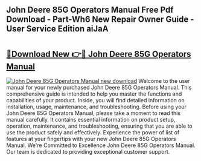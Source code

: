 ## John Deere 85G Operators Manual Free Pdf Download - Part-Wh6 New Repair Owner Guide - User Service Edition aiJaA

# <h2><a href="http://bc91313.oget.top/?id=John+Deere+85G+Operators+Manual">🔗Download New 👉🔴 John Deere 85G Operators Manual</a></h2>

[![John Deere 85G Operators Manual new download](https://i.imgur.com/5g1atiW.png)](http://bc91313.oget.top/?id=John+Deere+85G+Operators+Manual)
Welcome to the user manual for your newly purchased John Deere 85G Operators Manual. This comprehensive guide is intended to help you master the functions and capabilities of your product. Inside, you will find detailed information on installation, usage, maintenance, and troubleshooting. Before using your John Deere 85G Operators Manual, please take a moment to read this manual carefully. It contains essential information on product setup, operation, maintenance, and troubleshooting, ensuring that you are able to use the product safely and effectively. Experience the power of list of features at your fingertips with your new John Deere 85G Operators Manual. We're Committed to Excellence John Deere 85G Operators Manual. Our team is dedicated to providing exceptional customer support.
